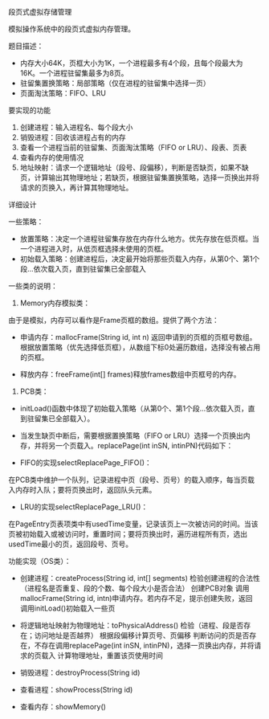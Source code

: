 段页式虚拟存储管理

模拟操作系统中的段页式虚拟内存管理。

题目描述：

- 内存大小64K，页框大小为1K，一个进程最多有4个段，且每个段最大为16K。一个进程驻留集最多为8页。
- 驻留集置换策略：局部策略（仅在进程的驻留集中选择一页）
- 页面淘汰策略：FIFO、LRU

要实现的功能

1. 创建进程：输入进程名、每个段大小
2. 销毁进程：回收该进程占有的内存
3. 查看一个进程当前的驻留集、页面淘汰策略（FIFO or LRU）、段表、页表
4. 查看内存的使用情况
5. 地址映射：请求一个逻辑地址（段号、段偏移），判断是否缺页，如果不缺页，计算输出其物理地址；若缺页，根据驻留集置换策略，选择一页换出并将请求的页换入，再计算其物理地址。

详细设计

一些策略：

- 放置策略：决定一个进程驻留集存放在内存什么地方。优先存放在低页框。当一个进程进入时，从低页框选择未使用的页框。
- 初始载入策略：创建进程后，决定最开始将那些页载入内存，从第0个、第1个段...依次载入页，直到驻留集已全部载入

一些类的说明：

1. Memory内存模拟类：

由于是模拟，内存可以看作是Frame页框的数组。提供了两个方法：

- 申请内存：mallocFrame(String id, int n) 返回申请到的页框的页框号数组。根据放置策略（优先选择低页框），从数组下标0处遍历数组，选择没有被占用的页框。



- 释放内存：freeFrame(int[] frames)释放frames数组中页框号的内存。

1. PCB类：

- initLoad()函数中体现了初始载入策略（从第0个、第1个段...依次载入页，直到驻留集已全部载入）。



 

- 当发生缺页中断后，需要根据置换策略（FIFO or LRU）选择一个页换出内存，并将另一个页载入。replacePage(int inSN, intinPN)代码如下：



- FIFO的实现selectReplacePage_FIFO()：

在PCB类中维护一个队列，记录进程中页（段号、页号）的载入顺序，每当页载入内存时入队；要将页换出时，返回队头元素。





- LRU的实现selectReplacePage_LRU()：

在PageEntry页表项类中有usedTime变量，记录该页上一次被访问的时间。当该页被初始载入或被访问时，重置时间；要将页换出时，遍历进程所有页，选出usedTime最小的页，返回段号、页号。





 

功能实现（OS类）：

- 创建进程：createProcess(String id, int[] segments)
  检验创建进程的合法性（进程名是否重复、段的个数、每个段大小是否合法）
  创建PCB对象
  调用mallocFrame(String id, intn)申请内存。若内存不足，提示创建失败，返回
  调用initLoad()初始载入一些页



- 将逻辑地址映射为物理地址：toPhysicalAddress()
  检验（进程、段是否存在；访问地址是否越界）
  根据段偏移计算页号、页偏移
  判断访问的页是否存在，不存在调用replacePage(int inSN, intinPN)，选择一页换出内存，并将请求的页载入
  计算物理地址，重置该页使用时间



- 销毁进程：destroyProcess(String id)
- 查看进程：showProcess(String id)
- 查看内存：showMemory()
